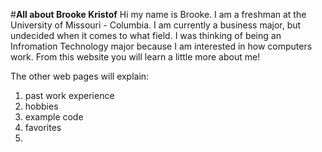 #**All about Brooke Kristof**
Hi my name is Brooke. I am a freshman at the University of Missouri - Columbia. I am currently a business major, but undecided when it comes to what field. I was thinking of being an Infromation Technology major because I am interested in how computers work. From this website you will learn a little more about me!

The other web pages will explain:
1. past work experience
2. hobbies
3. example code
4. favorites
5.  

